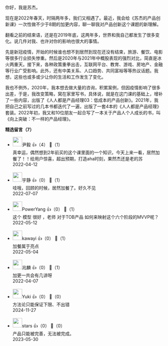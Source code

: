 你好，我是苏杰。

现在是2022年春天，时隔两年多，我们又相遇了。最近，我会给《苏杰的产品创新课》一次性做不少于8期的加更内容，聊一聊我对产品创新这个课题的新理解。

翻看之前的结束语，还是在2019年底，这两年多，世界和我自己都发生了很多变化。说几件对我、也许对你的影响也很大的事情。

先是新冠疫情，开始的时候谁也想不到居然到现在还没有结束，旅游、餐饮、电影等很多行业损失惨重。然后是2020年与2021年中概股表现的强烈对比，简直是冰火两重天。接下来，各种政策重拳出击，互联网平台、教育、游戏、房地产、金融等行业广受影响。此外，还有中美关系、人口趋势、共同富裕等等热议话题。我想，这些也或多或少让你的生活和工作发生了变化。

我也不例外，2020年，我本想去做大量的咨询，积累案例，但因疫情影响了很多出差，于是，我改变策略，窝在家里写书，具体说，就是在这门课的基础上，增补了一些内容，出版了《人人都是产品经理03：低成本的产品创新》。2021年，我把自己之前写过的几本书都迭代了一遍，出版了一套4本的《人人都是产品经理》套装。2022年初，我又和10位朋友一起合写了一本关于产品人个人成长的书，叫《向上突破：不一样的产品经理》。
<div><strong>精选留言（7）</strong></div><ul>
<li><img src="https://static001.geekbang.org/account/avatar/00/1a/1c/97/4c5d0ad9.jpg" width="30px"><span>尹毅</span> 👍（4） 💬（1）<div>真幸运，偶然想到2年前买的这个课里面的一个知识，今天上来一看，居然加餐了！！给用户惊喜，超出预期，打造aha时刻，果然杰还是老的苏</div>2022-04-12</li><br/><li><img src="https://static001.geekbang.org/account/avatar/00/1a/49/d5/fd8298e2.jpg" width="30px"><span>宇静</span> 👍（0） 💬（1）<div>哇哦，回顾的时候，居然加餐了。好久不见</div>2022-07-07</li><br/><li><img src="https://static001.geekbang.org/account/avatar/00/17/be/bb/ed3a3ae7.jpg" width="30px"><span>PowerYang</span> 👍（0） 💬（1）<div>这个 模型 很好 ，老师 对于TOB产品 如何来映射这个六个阶段的MVVP呢？</div>2022-05-12</li><br/><li><img src="https://static001.geekbang.org/account/avatar/00/14/ef/bf/5172e648.jpg" width="30px"><span>kawayi</span> 👍（0） 💬（1）<div>加餐属于亮点</div>2022-05-04</li><br/><li><img src="https://static001.geekbang.org/account/avatar/00/1f/17/22/4d500f6c.jpg" width="30px"><span>兆麟</span> 👍（0） 💬（1）<div>加更一共会有几讲呀</div>2022-04-07</li><br/><li><img src="" width="30px"><span>Yuki</span> 👍（0） 💬（0）<div>方法论只能保证下限、不出错</div>2024-11-27</li><br/><li><img src="https://static001.geekbang.org/account/avatar/00/10/19/7c/25abe455.jpg" width="30px"><span>stars</span> 👍（0） 💬（0）<div>产品只能被完善，无法被完成。</div>2023-05-30</li><br/>
</ul>